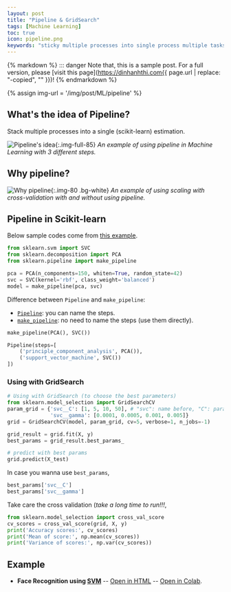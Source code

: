 ```yaml
---
layout: post
title: "Pipeline & GridSearch"
tags: [Machine Learning]
toc: true
icon: pipeline.png
keywords: "sticky multiple processes into single process multiple tasks at once make_pipeline scaling svm pca sequential work algorithm training parameter best parameter tuning gridsearch cross validation scaling train test sets different folds folds scikit-learn naming name why what where when grid search tuning"
---
```


{% markdown %}
::: danger
Note that, this is a sample post. For a full version, please [visit this page](https://dinhanhthi.com{{ page.url | replace: "-copied", "" }})!
{% endmarkdown %}

{% assign img-url = '/img/post/ML/pipeline' %}

## What's the idea of Pipeline?

Stack multiple processes into a single (scikit-learn) estimation.

![Pipeline's idea]({{img-url}}/pipeline-idea.png){:.img-full-85}
_An example of using pipeline in Machine Learning with 3 different steps._

## Why pipeline?

![Why pipeline]({{img-url}}/why-pipeline.png){:.img-80 .bg-white}
_An example of using scaling with cross-validation with and without using pipeline._


## Pipeline in Scikit-learn

Below sample codes come from [this example](https://dinhanhthi.github.io/tools/github-html?https://github.com/dinhanhthi/data-science-learning/blob/master/projects/mini-projects/notebook_in_html/SVM-face-recognition.html).

``` python
from sklearn.svm import SVC
from sklearn.decomposition import PCA
from sklearn.pipeline import make_pipeline

pca = PCA(n_components=150, whiten=True, random_state=42)
svc = SVC(kernel='rbf', class_weight='balanced')
model = make_pipeline(pca, svc)
```

Difference between `Pipeline` and `make_pipeline`:

- [`Pipeline`](https://scikit-learn.org/stable/modules/generated/sklearn.pipeline.Pipeline.html): you can name the steps.
- [`make_pipeline`](https://scikit-learn.org/stable/modules/generated/sklearn.pipeline.make_pipeline.html): no need to name the steps (use them directly).

``` python
make_pipeline(PCA(), SVC())
```

``` python
Pipeline(steps=[
	('principle_component_analysis', PCA()),
	('support_vector_machine', SVC())
])
```

### Using with GridSearch

``` python
# Using with GridSearch (to choose the best parameters)
from sklearn.model_selection import GridSearchCV
param_grid = {'svc__C': [1, 5, 10, 50],	# "svc": name before, "C": param in svc
              'svc__gamma': [0.0001, 0.0005, 0.001, 0.005]}
grid = GridSearchCV(model, param_grid, cv=5, verbose=1, n_jobs=-1)

grid_result = grid.fit(X, y)
best_params = grid_result.best_params_

# predict with best params
grid.predict(X_test)
```

In case you wanna use `best_params`,

``` python
best_params['svc__C']
best_params['svc__gamma']
```

Take care the cross validation (*take a long time to run!!!*,

~~~ python
from sklearn.model_selection import cross_val_score
cv_scores = cross_val_score(grid, X, y)
print('Accuracy scores:', cv_scores)
print('Mean of score:', np.mean(cv_scores))
print('Variance of scores:', np.var(cv_scores))
~~~

## Example

- **Face Recognition using [SVM](/support-vector-machine)** -- [Open in HTML](https://dinhanhthi.github.io/tools/github-html?https://github.com/dinhanhthi/data-science-learning/blob/master/projects/mini-projects/notebook_in_html/SVM-face-recognition.html) -- [Open in Colab](https://colab.research.google.com/dinhanhthi/data-science-learning/blob/master/projects/mini-projects/SVM-face-recognition.ipynb).






